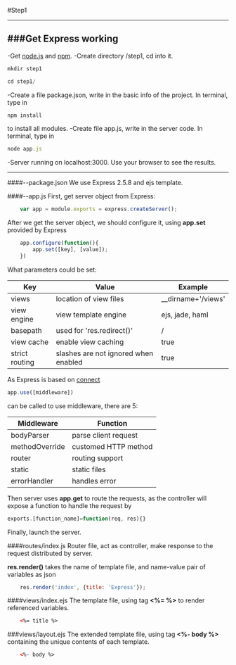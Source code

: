 #Step1

---
###Get Express working
---
-Get [node.js](http://nodejs.org/download/) and [npm](https://www.npmjs.org/).
-Create directory /step1, cd into it.
```javascript
mkdir step1
```
```javascript
cd step1/
```
-Create a file package.json, write in the basic info of the project.
In terminal, type in 
```javascript
npm install 
```
to install all modules.
-Create file app.js, write in the server code.
In terminal, type in
```javascript
node app.js
```
-Server running on localhost:3000. Use your browser to see the results.
***
####--package.json
We use Express 2.5.8 and ejs template.

####--app.js
First, get server object from Express:
```javascript
	var app = module.exports = express.createServer();
```
After we get the server object, we should configure it, using <b>app.set</b> provided by Express
```javascript
	app.configure(function(){
		app.set([key], [value]);
	})
```
What parameters could be set:

Key | Value | Example
--- | --- | ---
views | location of view files | __dirname+'/views'
view engine | view template engine | ejs, jade, haml
basepath | used for 'res.redirect()' | /
view cache | enable view caching | true
strict routing | slashes are not ignored when enabled | true

As Express is based on [connect](http://www.senchalabs.org/connect/)
```javascript
app.use([middleware])
```
can be called to use middleware, there are 5:

Middleware | Function 
--- | ---
bodyParser | parse client request
methodOverride | customed HTTP method
router | routing support
static | static files
errorHandler | handles error

Then server uses <b>app.get</b> to route the requests, as the controller will expose a function to handle the request by 
```javascript
exports.[function_name]=function(req, res){}
```

Finally, launch the server.

####routes/index.js
Router file, act as controller, make response to the request distributed by server.

<b>res.render()</b> takes the name of template file, and name-value pair of variables as json

```javascript
	res.render('index', {title: 'Express'});
```

####views/index.ejs
The template file, using tag <b><%=  %></b> to render referenced variables.

```html
	<%= title %>
```

###views/layout.ejs
The extended template file, using tag <b><%- body %></b> containing the unique contents of each template.

```html
	<%- body %>
```


